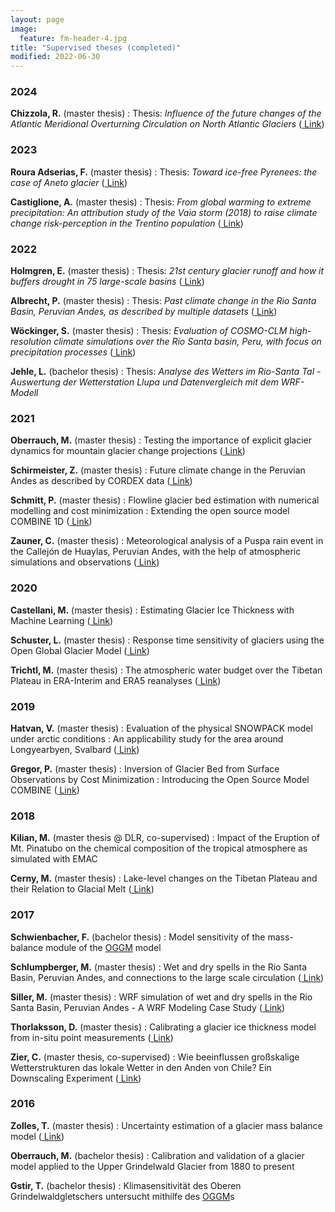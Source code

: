 ```yaml
---
layout: page
image:
  feature: fm-header-4.jpg
title: "Supervised theses (completed)"
modified: 2022-06-30
---
```


### 2024

**Chizzola, R.** (master thesis)
: Thesis: *Influence of the future changes of the Atlantic Meridional Overturning Circulation on North Atlantic Glaciers* ([<i class="fa fa-file-pdf-o" aria-hidden="true"></i> Link](https://diglib.uibk.ac.at/ulbtirolhs/content/titleinfo/9648318))

### 2023

**Roura Adserias, F.** (master thesis)
: Thesis: *Toward ice-free Pyrenees: the case of Aneto glacier* ([<i class="fa fa-file-pdf-o" aria-hidden="true"></i> Link](https://diglib.uibk.ac.at/ulbtirolhs/content/titleinfo/8648007))

**Castiglione, A.** (master thesis)
: Thesis: *From global warming to extreme precipitation: An attribution study of the Vaia storm (2018) to raise climate change risk-perception in the Trentino population* ([<i class="fa fa-file-pdf-o" aria-hidden="true"></i> Link](https://diglib.uibk.ac.at/ulbtirolhs/content/titleinfo/8498770))

### 2022

**Holmgren, E.** (master thesis)
: Thesis: *21st century glacier runoff and how it buffers drought in 75 large-scale basins* ([<i class="fa fa-file-pdf-o" aria-hidden="true"></i> Link](https://diglib.uibk.ac.at/ulbtirolhs/content/titleinfo/7754587))

**Albrecht, P.** (master thesis)
: Thesis: *Past climate change in the Rio Santa Basin, Peruvian Andes, as described by multiple datasets* ([<i class="fa fa-file-pdf-o" aria-hidden="true"></i> Link](https://diglib.uibk.ac.at/ulbtirolhs/content/titleinfo/7149410))

**Wöckinger, S.** (master thesis)
: Thesis: *Evaluation of COSMO-CLM high-resolution climate simulations over the Rio Santa basin, Peru, with focus on precipitation processes* ([<i class="fa fa-file-pdf-o" aria-hidden="true"></i> Link](https://diglib.uibk.ac.at/ulbtirolhs/content/titleinfo/7301691))

**Jehle, L.** (bachelor thesis)
: Thesis: *Analyse des Wetters im Rio-Santa Tal - Auswertung der Wetterstation Llupa und Datenvergleich mit dem WRF-Modell*

### 2021

**Oberrauch, M.** (master thesis)
: Testing the importance of explicit glacier dynamics for mountain glacier change projections ([<i class="fa fa-file-pdf-o" aria-hidden="true"></i> Link](https://diglib.uibk.ac.at/ulbtirolhs/content/titleinfo/5878449))

**Schirmeister, Z.** (master thesis)
: Future climate change in the Peruvian Andes as described by CORDEX data ([<i class="fa fa-file-pdf-o" aria-hidden="true"></i> Link](https://diglib.uibk.ac.at/ulbtirolhs/content/titleinfo/5884055))

**Schmitt, P.** (master thesis)
: Flowline glacier bed estimation with numerical modelling and cost minimization : Extending the open source model COMBINE 1D ([<i class="fa fa-file-pdf-o" aria-hidden="true"></i> Link](https://diglib.uibk.ac.at/ulbtirolhs/content/titleinfo/6139027))

**Zauner, C.** (master thesis)
: Meteorological analysis of a Puspa rain event in the Callejón de Huaylas, Peruvian Andes, with the help of atmospheric simulations and observations ([<i class="fa fa-file-pdf-o" aria-hidden="true"></i> Link](https://diglib.uibk.ac.at/ulbtirolhs/content/titleinfo/5548678))

### 2020

**Castellani, M.** (master thesis)
: Estimating Glacier Ice Thickness with Machine Learning ([<i class="fa fa-file-pdf-o" aria-hidden="true"></i> Link](https://diglib.uibk.ac.at/urn:nbn:at:at-ubi:1-60115))

**Schuster, L.** (master thesis)
: Response time sensitivity of glaciers using the Open Global Glacier Model ([<i class="fa fa-file-pdf-o" aria-hidden="true"></i> Link](https://diglib.uibk.ac.at/ulbtirolhs/content/titleinfo/4864453))

**Trichtl, M.** (master thesis)
: The atmospheric water budget over the Tibetan Plateau in ERA-Interim and ERA5 reanalyses ([<i class="fa fa-file-pdf-o" aria-hidden="true"></i> Link](https://diglib.uibk.ac.at/ulbtirolhs/content/titleinfo/4888002))

### 2019

**Hatvan, V.** (master thesis)
: Evaluation of the physical SNOWPACK model under arctic conditions : An applicability study for the area around Longyearbyen, Svalbard ([<i class="fa fa-file-pdf-o" aria-hidden="true"></i> Link](http://diglib.uibk.ac.at/ulbtirolhs/content/titleinfo/3584652))

**Gregor, P.** (master thesis)
: Inversion of Glacier Bed from Surface Observations by Cost Minimization : Introducing the Open Source Model COMBINE ([<i class="fa fa-file-pdf-o" aria-hidden="true"></i> Link](http://diglib.uibk.ac.at/ulbtirolhs/content/titleinfo/3086935))

### 2018

**Kilian, M.** (master thesis @ DLR, co-supervised)
: Impact of the Eruption of Mt. Pinatubo on the chemical composition of the tropical atmosphere as simulated with EMAC

**Cerny, M.** (master thesis)
: Lake-level changes on the Tibetan Plateau and their Relation to Glacial Melt ([<i class="fa fa-file-pdf-o" aria-hidden="true"></i> Link](http://diglib.uibk.ac.at/ulbtirolhs/content/titleinfo/2347464))

### 2017

**Schwienbacher, F.** (bachelor thesis)
: Model sensitivity of the mass-balance module of the [OGGM](http://oggm.org/) model

**Schlumpberger, M.** (master thesis)
: Wet and dry spells in the Rio Santa Basin, Peruvian Andes, and connections to the large scale circulation ([<i class="fa fa-file-pdf-o" aria-hidden="true"></i> Link](http://diglib.uibk.ac.at/urn:nbn:at:at-ubi:1-6985))

**Siller, M.** (master thesis)
: WRF simulation of wet and dry spells in the Rio Santa Basin, Peruvian Andes - A WRF Modeling Case Study ([<i class="fa fa-file-pdf-o" aria-hidden="true"></i> Link](http://diglib.uibk.ac.at/urn:nbn:at:at-ubi:1-7816))

**Thorlaksson, D.** (master thesis)
: Calibrating a glacier ice thickness model from in-situ point measurements ([<i class="fa fa-file-pdf-o" aria-hidden="true"></i> Link](http://diglib.uibk.ac.at/urn:nbn:at:at-ubi:1-7259))

**Zier, C.** (master thesis, co-supervised)
: Wie beeinflussen großskalige Wetterstrukturen das lokale Wetter in den Anden von Chile? Ein Downscaling Experiment ([<i class="fa fa-file-pdf-o" aria-hidden="true"></i> Link](http://diglib.uibk.ac.at/urn:nbn:at:at-ubi:1-7092))


### 2016

**Zolles, T.** (master thesis)
: Uncertainty estimation of a glacier mass balance model ([<i class="fa fa-file-pdf-o" aria-hidden="true"></i> Link](http://diglib.uibk.ac.at/urn:nbn:at:at-ubi:1-5240))

**Oberrauch, M.** (bachelor thesis)
: Calibration and validation of a glacier model applied to the Upper Grindelwald Glacier from 1880 to present

**Gstir, T.**  (bachelor thesis)
: Klimasensitivität des Oberen Grindelwaldgletschers untersucht mithilfe des [OGGM](http://oggm.org/)s
